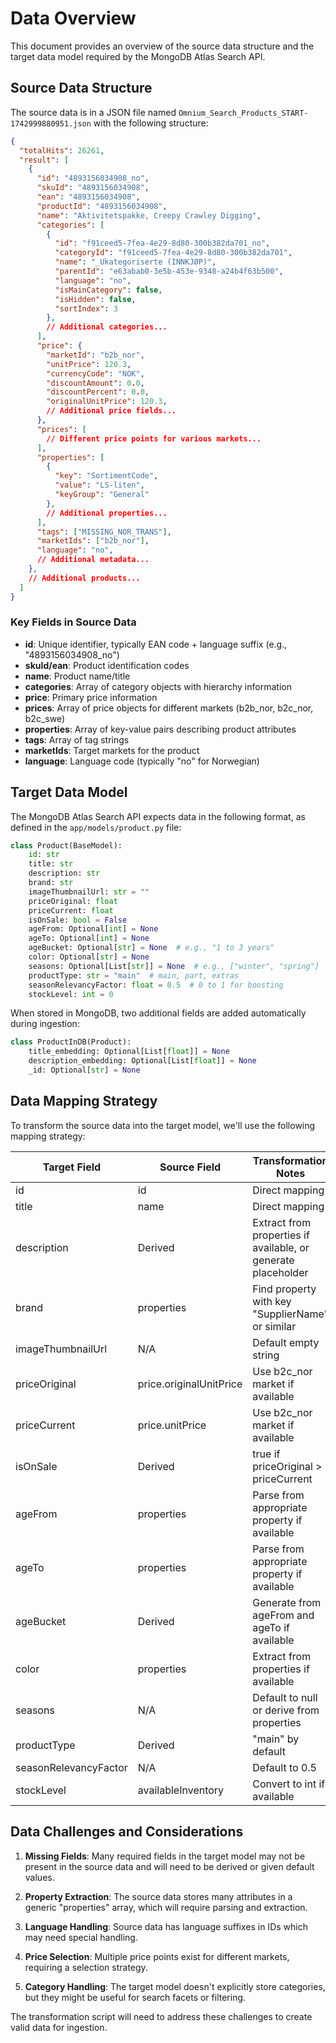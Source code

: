 # Data Overview

This document provides an overview of the source data structure and the target data model required by the MongoDB Atlas Search API.

## Source Data Structure

The source data is in a JSON file named `Omnium_Search_Products_START-1742999880951.json` with the following structure:

```json
{
  "totalHits": 26261,
  "result": [
    {
      "id": "4893156034908_no",
      "skuId": "4893156034908",
      "ean": "4893156034908",
      "productId": "4893156034908",
      "name": "Aktivitetspakke, Creepy Crawley Digging",
      "categories": [
        {
          "id": "f91ceed5-7fea-4e29-8d80-300b382da701_no",
          "categoryId": "f91ceed5-7fea-4e29-8d80-300b382da701",
          "name": "_Ukategoriserte (INNKJØP)",
          "parentId": "e63abab0-3e5b-453e-9348-a24b4f63b500",
          "language": "no",
          "isMainCategory": false,
          "isHidden": false,
          "sortIndex": 3
        },
        // Additional categories...
      ],
      "price": {
        "marketId": "b2b_nor",
        "unitPrice": 120.3,
        "currencyCode": "NOK",
        "discountAmount": 0.0,
        "discountPercent": 0.0,
        "originalUnitPrice": 120.3,
        // Additional price fields...
      },
      "prices": [
        // Different price points for various markets...
      ],
      "properties": [
        {
          "key": "SortimentCode",
          "value": "LS-liten",
          "keyGroup": "General"
        },
        // Additional properties...
      ],
      "tags": ["MISSING_NOR_TRANS"],
      "marketIds": ["b2b_nor"],
      "language": "no",
      // Additional metadata...
    },
    // Additional products...
  ]
}
```

### Key Fields in Source Data

- **id**: Unique identifier, typically EAN code + language suffix (e.g., "4893156034908_no")
- **skuId/ean**: Product identification codes
- **name**: Product name/title
- **categories**: Array of category objects with hierarchy information
- **price**: Primary price information
- **prices**: Array of price objects for different markets (b2b_nor, b2c_nor, b2c_swe)
- **properties**: Array of key-value pairs describing product attributes
- **tags**: Array of tag strings
- **marketIds**: Target markets for the product
- **language**: Language code (typically "no" for Norwegian)

## Target Data Model

The MongoDB Atlas Search API expects data in the following format, as defined in the `app/models/product.py` file:

```python
class Product(BaseModel):
    id: str
    title: str
    description: str
    brand: str
    imageThumbnailUrl: str = ""
    priceOriginal: float
    priceCurrent: float
    isOnSale: bool = False
    ageFrom: Optional[int] = None
    ageTo: Optional[int] = None
    ageBucket: Optional[str] = None  # e.g., "1 to 3 years"
    color: Optional[str] = None
    seasons: Optional[List[str]] = None  # e.g., ["winter", "spring"]
    productType: str = "main"  # main, part, extras
    seasonRelevancyFactor: float = 0.5  # 0 to 1 for boosting
    stockLevel: int = 0
```

When stored in MongoDB, two additional fields are added automatically during ingestion:

```python
class ProductInDB(Product):
    title_embedding: Optional[List[float]] = None
    description_embedding: Optional[List[float]] = None
    _id: Optional[str] = None
```

## Data Mapping Strategy

To transform the source data into the target model, we'll use the following mapping strategy:

| Target Field | Source Field | Transformation Notes |
|--------------|--------------|----------------------|
| id | id | Direct mapping |
| title | name | Direct mapping |
| description | Derived | Extract from properties if available, or generate placeholder |
| brand | properties | Find property with key "SupplierName" or similar |
| imageThumbnailUrl | N/A | Default empty string |
| priceOriginal | price.originalUnitPrice | Use b2c_nor market if available |
| priceCurrent | price.unitPrice | Use b2c_nor market if available |
| isOnSale | Derived | true if priceOriginal > priceCurrent |
| ageFrom | properties | Parse from appropriate property if available |
| ageTo | properties | Parse from appropriate property if available |
| ageBucket | Derived | Generate from ageFrom and ageTo if available |
| color | properties | Extract from properties if available |
| seasons | N/A | Default to null or derive from properties |
| productType | Derived | "main" by default |
| seasonRelevancyFactor | N/A | Default to 0.5 |
| stockLevel | availableInventory | Convert to int if available |

## Data Challenges and Considerations

1. **Missing Fields**: Many required fields in the target model may not be present in the source data and will need to be derived or given default values.

2. **Property Extraction**: The source data stores many attributes in a generic "properties" array, which will require parsing and extraction.

3. **Language Handling**: Source data has language suffixes in IDs which may need special handling.

4. **Price Selection**: Multiple price points exist for different markets, requiring a selection strategy.

5. **Category Handling**: The target model doesn't explicitly store categories, but they might be useful for search facets or filtering.

The transformation script will need to address these challenges to create valid data for ingestion.

